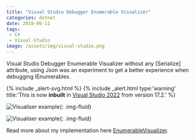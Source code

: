 ```yaml
---
title: "Visual Studio Debugger Enumerable Visualizer"
categories: dotnet
date: 2019-06-11
tags:
 - C# 
 - Visual-Studio
image: /assets/img/visual-studio.png
---
```

Visual Studio Debugger Enumerable Visualizer without any [Serialize] attribute, using Json was an experiment to get a better experience when debugging IEnumerables.

{% include _alert-svg.html %}
{% include _alert.html type:'warning' title:'This is now <strong>inbuilt</strong> in <a href="https://devblogs.microsoft.com/visualstudio/view-net-collections-with-the-new-ienumerable-debugger-visualizer/">Visual Studio 2022</a> from version 17.2.' %}

![Visualiser example](https://user-images.githubusercontent.com/4528464/59273012-2dc98f80-8c4f-11e9-8a76-c11620581a3e.png){: .img-fluid}

![Visualiser example](https://user-images.githubusercontent.com/4528464/46559908-c0a87200-c8e9-11e8-83ba-deea211840f0.png){: .img-fluid}

Read more about my implementation here [EnumerableVisualizer](https://github.com/codecapital/EnumerableVisualizer).

